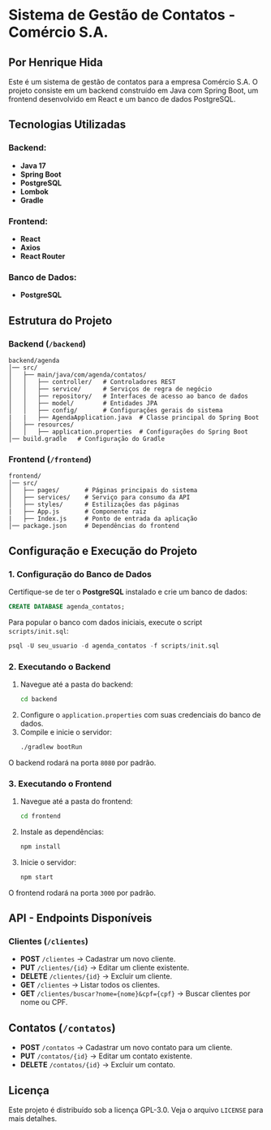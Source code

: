 # Sistema de Gestão de Contatos - Comércio S.A.
## Por Henrique Hida

Este é um sistema de gestão de contatos para a empresa Comércio S.A. O projeto consiste em um backend construído em Java com Spring Boot, um frontend desenvolvido em React e um banco de dados PostgreSQL.

## Tecnologias Utilizadas

### Backend:
- **Java 17**
- **Spring Boot**
- **PostgreSQL**
- **Lombok**
- **Gradle**

### Frontend:
- **React**
- **Axios**
- **React Router**

### Banco de Dados:
- **PostgreSQL**

## Estrutura do Projeto

### Backend (`/backend`)
```
backend/agenda
│── src/
│   ├── main/java/com/agenda/contatos/
│   │   ├── controller/   # Controladores REST
│   │   ├── service/      # Serviços de regra de negócio
│   │   ├── repository/   # Interfaces de acesso ao banco de dados
│   │   ├── model/        # Entidades JPA
│   │   ├── config/       # Configurações gerais do sistema
|   |   ├── AgendaApplication.java  # Classe principal do Spring Boot
│   ├── resources/
│   │   ├── application.properties  # Configurações do Spring Boot
│── build.gradle   # Configuração do Gradle
```

### Frontend (`/frontend`)
```
frontend/
│── src/
│   ├── pages/       # Páginas principais do sistema
│   ├── services/    # Serviço para consumo da API
│   ├── styles/      # Estilizações das páginas
|   ├── App.js       # Componente raiz
|   ├── Index.js     # Ponto de entrada da aplicação
│── package.json     # Dependências do frontend
```

## Configuração e Execução do Projeto

### 1. Configuração do Banco de Dados
Certifique-se de ter o **PostgreSQL** instalado e crie um banco de dados:
```sql
CREATE DATABASE agenda_contatos;
```
Para popular o banco com dados iniciais, execute o script `scripts/init.sql`:
```sql
psql -U seu_usuario -d agenda_contatos -f scripts/init.sql
```

### 2. Executando o Backend
1. Navegue até a pasta do backend:
   ```sh
   cd backend
   ```
2. Configure o `application.properties` com suas credenciais do banco de dados.
3. Compile e inicie o servidor:
   ```sh
   ./gradlew bootRun
   ```
O backend rodará na porta `8080` por padrão.

### 3. Executando o Frontend
1. Navegue até a pasta do frontend:
   ```sh
   cd frontend
   ```
2. Instale as dependências:
   ```sh
   npm install
   ```
3. Inicie o servidor:
   ```sh
   npm start
   ```
O frontend rodará na porta `3000` por padrão.

## API - Endpoints Disponíveis

### Clientes (`/clientes`)
- **POST** `/clientes` → Cadastrar um novo cliente.
- **PUT** `/clientes/{id}` → Editar um cliente existente.
- **DELETE** `/clientes/{id}` → Excluir um cliente.
- **GET** `/clientes` → Listar todos os clientes.
- **GET** `/clientes/buscar?nome={nome}&cpf={cpf}` → Buscar clientes por nome ou CPF.

## Contatos (`/contatos`)
- **POST** `/contatos` → Cadastrar um novo contato para um cliente.
- **PUT** `/contatos/{id}` → Editar um contato existente.
- **DELETE** `/contatos/{id}` → Excluir um contato.

## Licença
Este projeto é distribuído sob a licença GPL-3.0. Veja o arquivo `LICENSE` para mais detalhes.
